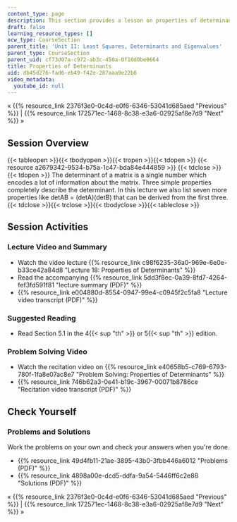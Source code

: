 ```yaml
---
content_type: page
description: This section provides a lesson on properties of determinants.
draft: false
learning_resource_types: []
ocw_type: CourseSection
parent_title: 'Unit II: Least Squares, Determinants and Eigenvalues'
parent_type: CourseSection
parent_uid: cf73d07a-c972-ab3c-450a-0f10d0be0664
title: Properties of Determinants
uid: db45d276-fad6-eb49-f42e-287aaa9e22b6
video_metadata:
  youtube_id: null
---
```

« {{% resource_link 2376f3e0-0c4d-e0f6-6346-53041d685aed "Previous" %}} | {{% resource_link 172571ec-1468-8c38-e3a6-02925af8e7d9 "Next" %}} »

## Session Overview

{{< tableopen >}}{{< tbodyopen >}}{{< tropen >}}{{< tdopen >}}
{{< resource a2679342-9534-b75a-1c47-bda84e444859 >}}
{{< tdclose >}}{{< tdopen >}}
The determinant of a matrix is a single number which encodes a lot of information about the matrix. Three simple properties completely describe the determinant. In this lecture we also list seven more properties like detAB = (detA)(detB) that can be derived from the first three.
{{< tdclose >}}{{< trclose >}}{{< tbodyclose >}}{{< tableclose >}}

## Session Activities

### Lecture Video and Summary

- Watch the video lecture {{% resource_link c98f6235-36a0-969e-6e0e-b33ce42a84d8 "Lecture 18: Properties of Determinants" %}}
- Read the accompanying {{% resource_link 5dd3f8ec-0a39-8fd7-4264-fef3fd591f81 "lecture summary (PDF)" %}}
- {{% resource_link e004880d-8554-0947-99e4-c0945f2c5fa8 "Lecture video transcript (PDF)" %}}

### Suggested Reading

- Read Section 5.1 in the 4{{< sup "th" >}} or 5{{< sup "th" >}} edition.

### Problem Solving Video

- Watch the recitation video on {{% resource_link e40658b5-c769-6793-780f-1fa8e07ac8e7 "Problem Solving: Properties of Determinants" %}}
- {{% resource_link 746b62a3-0e41-b19c-3967-00071b8786ce "Recitation video transcript (PDF)" %}}

## Check Yourself

### Problems and Solutions

Work the problems on your own and check your answers when you're done.

- {{% resource_link 49d4fb11-21ae-3895-43b0-3fbb446a6012 "Problems (PDF)" %}}
- {{% resource_link 4898a00e-dcd5-ddfa-9a54-5446ff6c2e88 "Solutions (PDF)" %}}

« {{% resource_link 2376f3e0-0c4d-e0f6-6346-53041d685aed "Previous" %}} | {{% resource_link 172571ec-1468-8c38-e3a6-02925af8e7d9 "Next" %}} »